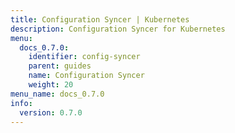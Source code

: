 ```yaml
---
title: Configuration Syncer | Kubernetes
description: Configuration Syncer for Kubernetes
menu:
  docs_0.7.0:
    identifier: config-syncer
    parent: guides
    name: Configuration Syncer
    weight: 20
menu_name: docs_0.7.0
info:
  version: 0.7.0
---
```



